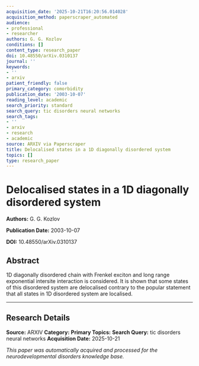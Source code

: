 ```yaml
---
acquisition_date: '2025-10-21T16:20:56.014028'
acquisition_method: paperscraper_automated
audience:
- professional
- researcher
authors: G. G. Kozlov
conditions: []
content_type: research_paper
doi: 10.48550/arXiv.0310137
journal: ''
keywords:
- ''
- arxiv
patient_friendly: false
primary_category: comorbidity
publication_date: '2003-10-07'
reading_level: academic
search_priority: standard
search_query: tic disorders neural networks
search_tags:
- ''
- arxiv
- research
- academic
source: ARXIV via Paperscraper
title: Delocalised states in a 1D diagonally disordered system
topics: []
type: research_paper
---
```


# Delocalised states in a 1D diagonally disordered system

**Authors:** G. G. Kozlov

**Publication Date:** 2003-10-07

**DOI:** 10.48550/arXiv.0310137

## Abstract

1D diagonally disordered chain with Frenkel exciton and long range exponential intersite interaction is considered. It is shown that some states of this disordered system are delocalised contrary to the popular statement that all states in 1D disordered system are localised.

---

## Research Details

**Source:** ARXIV
**Category:** 
**Primary Topics:** 
**Search Query:** tic disorders neural networks
**Acquisition Date:** 2025-10-21

*This paper was automatically acquired and processed for the neurodevelopmental disorders knowledge base.*
